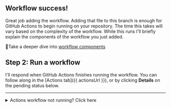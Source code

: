 ## Workflow success!

Great job adding the workflow. Adding that file to this branch is enough for GitHub Actions to begin running on your repository. The time this takes will vary based on the complexity of the workflow.  While this runs I'll briefly explain the components of the workflow you just added.

📖Take a deeper dive into [workflow components](https://help.github.com/en/actions/automating-your-workflow-with-github-actions/configuring-workflows)


## Step 2: Run a workflow

I'll respond when GitHub Actions finishes running the workflow. You can follow along in the [Actions tab]({{ actionsUrl }}), or by clicking **Details** on the pending status below.

---

<details><summary>Actions workflow not running? Click here</summary>

When a GitHub Actions workflow is running, you should see some checks in progress, like the screenshot below.

![Checks in progress box](https://i.imgur.com/uO6iqYd.png)

If the checks don't appear or if the checks are stuck in progress, there's a few things you can do to try and trigger them:

- Refresh the page, it's possible the workflow ran and the page just hasn't been updated with that change
- Try making a commit on this branch. Our workflow is triggered with a `push` event, and committing to this branch will result in a new `push`
- Edit the workflow file on GitHub and ensure there are no red lines indicating a syntax problem
</details>